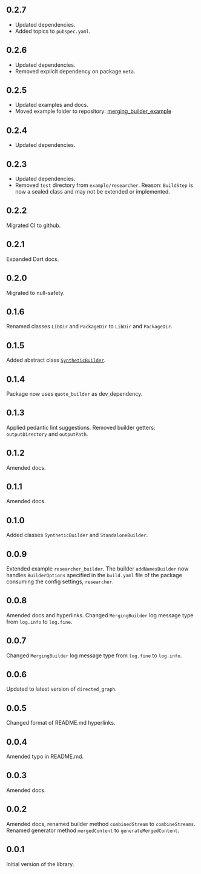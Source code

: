 ## 0.2.7
* Updated dependencies.
* Added topics to `pubspec.yaml`.

## 0.2.6
* Updated dependencies.
* Removed explicit dependency on package `meta`.

## 0.2.5

* Updated examples and docs.
* Moved example folder to repository: [merging_builder_example](https://github.com/simphotonics/merging_builder_example)

## 0.2.4

* Updated dependencies.

## 0.2.3

* Updated dependencies.
* Removed `test` directory from `example/researcher`.
  Reason: `BuildStep` is now a sealed class and may not be extended or implemented.

## 0.2.2

Migrated CI to github.

## 0.2.1

Expanded Dart docs.

## 0.2.0

Migrated to null-safety.

## 0.1.6

Renamed classes `LibDir` and `PackageDir` to `LibDir` and `PackageDir`.

## 0.1.5

Added abstract class [`SyntheticBuilder`][SyntheticBuilder].

## 0.1.4

Package now uses `quote_builder` as dev_dependency.

## 0.1.3

Applied pedantic lint suggestions. Removed builder getters: `outputDirectory` and `outputPath`.

## 0.1.2

Amended docs.

## 0.1.1

Amended docs.

## 0.1.0

Added classes `SyntheticBuilder` and `StandaloneBuilder`.

## 0.0.9

Extended example `researcher_builder`. The builder `addNamesBuilder` now handles `BuilderOptions` specified in the `build.yaml` file of the package consuming the config settings, `researcher`.

## 0.0.8

Amended docs and hyperlinks. Changed `MergingBuilder` log message type from `log.info` to `log.fine`.

## 0.0.7

Changed `MergingBuilder` log message type from `log.fine` to `log.info`.


## 0.0.6

Updated to latest version of `directed_graph`.

## 0.0.5

Changed format of README.md hyperlinks.

## 0.0.4

Amended typo in README.md.

## 0.0.3

Amended docs.

## 0.0.2

Amended docs, renamed builder method `combinedStream` to `combineStreams`.
Renamed generator method `mergedContent` to `generateMergedContent`.

## 0.0.1

Initial version of the library.

[SyntheticBuilder]: https://pub.dev/documentation/merging_builder/latest/merging_builder/SyntheticBuilder-class.html